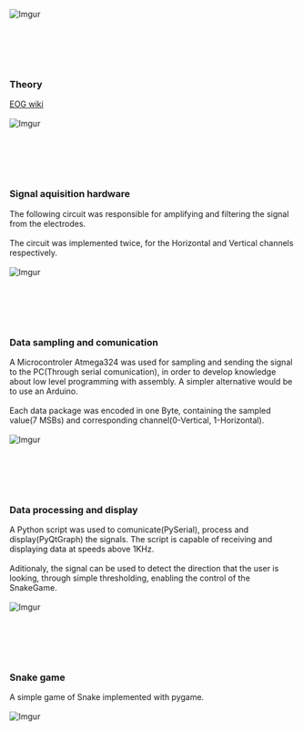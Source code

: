 
![Imgur](https://i.imgur.com/BVBFMpf.png)


<br><br> <br><br>
### Theory
[EOG wiki](https://en.wikipedia.org/wiki/Electrooculography)<br><br>
![Imgur](https://i.imgur.com/HOOcWlC.png)

<br><br><br><br>
### Signal aquisition hardware
The following circuit was responsible for amplifying and filtering the signal from the electrodes.<br><br>
The circuit was implemented twice, for the Horizontal and Vertical channels respectively.<br><br>
![Imgur](https://i.imgur.com/GUXpgGK.png)

<br><br><br><br>
### Data sampling and comunication
A Microcontroler Atmega324 was used for sampling and sending the signal to the PC(Through serial comunication), in order to develop knowledge about low level programming with assembly. A simpler alternative would be to use an Arduino.<br><br>
Each data package was encoded in one Byte, containing the sampled value(7 MSBs) and corresponding channel(0-Vertical, 1-Horizontal).<br><br>
![Imgur](https://i.imgur.com/sy3vHCL.png)

<br><br><br><br>
### Data processing and display
A Python script was used to comunicate(PySerial), process and display(PyQtGraph) the signals. The script is capable of receiving and displaying data at speeds above 1KHz.<br><br>
Aditionaly, the signal can be used to detect the direction that the user is looking, through simple thresholding, enabling the control of the SnakeGame.<br><br>
![Imgur](https://i.imgur.com/WtQyL0G.png)

<br><br><br><br>
### Snake game
A simple game of Snake implemented with pygame.<br><br>
![Imgur](https://i.imgur.com/e9gpq7c.png])

